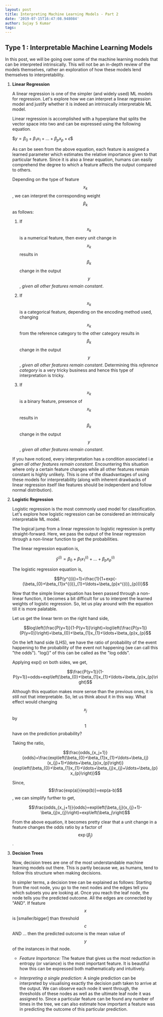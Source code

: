 ```yaml
---
layout: post
title: Interpreting Machine Learning Models - Part 2
date: '2019-07-15T16:47:08.948084'
author: Sujay S Kumar
tags: 
---
```


## Type 1 : Interpretable Machine Learning Models

In this post, we will be going over some of the machine learning models that can be interpreted intrinsically. This will not be an in-depth review of the models themselves, rather an exploration of how these models lend themselves to interpretability.

1. **Linear Regression**

    A linear regression is one of the simpler (and widely used) ML models for regression. Let's explore how we can interpret a linear regression model and justify whether it is indeed an intrinsically interpretable ML model. 
    
    Linear regression is accomplished with a hyperplane that splits the vector space into two and can be expressed using the following equation. 

    $$y=\beta_{0}+\beta_{1}x_{1}+\ldots+\beta_{p}x_{p}+\epsilon\$$

    As can be seen from the above equation, each feature is assigned a learned parameter which estimates the relative importance given to that particular feature. Since it is also a linear equation, humans can easily comprehend the degree to which a feature affects the output compared to others.

    Depending on the type of feature $$x_{k}$$, we can interpret the corresponding weight $$\beta_{k}$$ as follows:

    1. If $$x_{k}$$ is a numerical feature, then every unit change in $$x_{k}$$ results in $$\beta_{k}$$ change in the output $$y$$, *given all other features remain constant*.

    2. If $$x_{k}$$ is a categorical feature, depending on the encoding method used, changing $$x_{k}$$ from the reference category to the other category results in $$\beta_{k}$$ change in the output $$y$$, *given all other features remain constant*. Determining this *reference category* is a very tricky business and hence this type of interpretation is tricky.

    3. If $$x_{k}$$ is a binary feature, presence of $$x_{k}$$ results in $$\beta_{k}$$ change in the output $$y$$, *given all other features remain constant*.

    If you have noticed, every interpretation has a condition associated i.e *given all other features remain constant*. Encountering this situation where only a certain feature changes while all other features remain constant is highly unlikely. This is one of the disadvantages of using these models for interpretability (along with inherent drawbacks of linear regression itself like features should be independent and follow normal distribution).

2. **Logistic Regression**

    Logistic regression is the most commonly used model for classification. Let's explore how logistic regression can be considered an intrinsically interpretable ML model.
    
    The logical jump from a linear regression to logistic regression is pretty straight-forward. Here, we pass the output of the linear regression through a non-linear function to get the probabilities.
    
    The linear regression equation is,
    
    $$\hat{y}^{(i)}=\beta_{0}+\beta_{1}x^{(i)}_{1}+\ldots+\beta_{p}x^{(i)}_{p}$$
    
    The logistic regression equation is,
    
    $$P(y^{(i)}=1)=\frac{1}{1+exp(-(\beta_{0}+\beta_{1}x^{(i)}_{1}+\ldots+\beta_{p}x^{(i)}_{p}))}$$
    
    Now that the simple linear equation has been passed through a non-linear function, it becomes a bit difficult for us to interpret the learned weights of logistic regression. So, let us play around with the equation till it is more palatable.
    
    Let us get the linear term on the right hand side,
    
    $$log\left(\frac{P(y=1)}{1-P(y=1)}\right)=log\left(\frac{P(y=1)}{P(y=0)}\right)=\beta_{0}+\beta_{1}x_{1}+\ldots+\beta_{p}x_{p}$$
    
    On the left hand side (LHS), we have the ratio of probability of the event happening to the probability of the event not happening (we can call this "the odds"). "log()" of this can be called as the "log odds".
    
    Applying exp() on both sides, we get,
    
    $$\frac{P(y=1)}{1-P(y=1)}=odds=exp\left(\beta_{0}+\beta_{1}x_{1}+\ldots+\beta_{p}x_{p}\right)$$
    
    Although this equation makes more sense than the previous ones, it is still not that interpretable. So, let us think about it in this way. What effect would changing $$x_{j}$$ by $$1$$ have on the prediction probability?
    
    Taking the ratio,
    
    $$\frac{odds_{x_j+1}}{odds}=\frac{exp\left(\beta_{0}+\beta_{1}x_{1}+\ldots+\beta_{j}(x_{j}+1)+\ldots+\beta_{p}x_{p}\right)}{exp\left(\beta_{0}+\beta_{1}x_{1}+\ldots+\beta_{j}x_{j}+\ldots+\beta_{p}x_{p}\right)}$$
    
    Since, $$\frac{exp(a)}{exp(b)}=exp(a-b)$$, we can simplify further to get,
    
    $$\frac{odds_{x_j+1}}{odds}=exp\left(\beta_{j}(x_{j}+1)-\beta_{j}x_{j}\right)=exp\left(\beta_j\right)$$
    
    From the above equation, it becomes pretty clear that a unit change in a feature changes the odds ratio by a factor of $$\exp(\beta_j)$$.

3. **Decision Trees**

    Now, decision trees are one of the most understandable machine learning models out there. This is partly because we, as humans, tend to follow this structure when making decisions. 
    
    In simpler terms, a decision tree can be explained as follows: Starting from the root node, you go to the next nodes and the edges tell you which subsets you are looking at. Once you reach the leaf node, the node tells you the predicted outcome. All the edges are connected by "AND". If feature $$x$$ is [smaller/bigger] than threshold $$c$$ AND … then the predicted outcome is the mean value of $$y$$ of the instances in that node.
    
    - *Feature Importance:* The feature that gives us the most reduction in entropy (or variance) is the most important feature. It is beautiful how this can be expressed both mathematically and intuitively.
    
    - *Interpreting a single prediction:* A single prediction can be interpreted by visualising exactly the decision path taken to arrive at the output. We can observe each node it went through, the thresholds of these nodes as well as the ultimate leaf node it was assigned to. Since a particular feature can be found any number of times in the tree, we can also estimate how important a feature was in predicting the outcome of this particular prediction.
